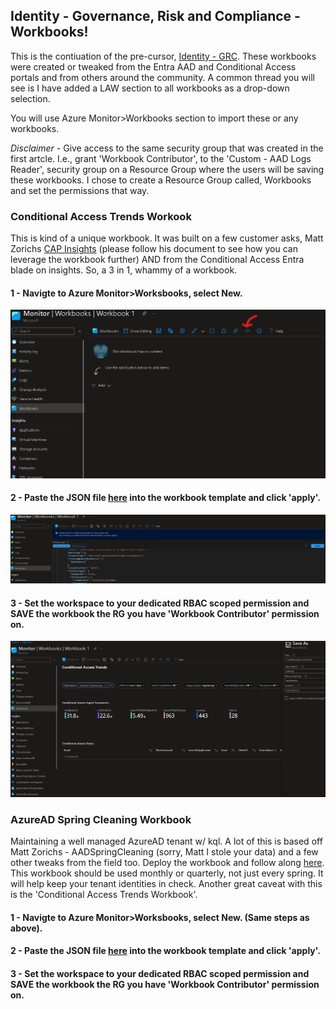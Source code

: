 ## Identity - Governance, Risk and Compliance - Workbooks! ##

This is the contiuation of the pre-cursor, [Identity - GRC](https://github.com/Cyberlorians/Articles/blob/main/IdentityGRC.md). These workbooks were created or tweaked from the Entra AAD and Conditional Access portals and from others around the community. A common thread you will see is I have added a LAW section to all workbooks as a drop-down selection. 

You will use Azure Monitor>Workbooks section to import these or any workbooks. 

*Disclaimer* - Give access to the same security group that was created in the first artcle. I.e., grant 'Workbook Contributor', to the 'Custom - AAD Logs Reader', security group on a Resource Group where the users will be saving these workbooks. I chose to create a Resource Group called, Workbooks and set the permissions that way. 

### Conditional Access Trends Workook ####

This is kind of a unique workbook. It was built on a few customer asks, Matt Zorichs [CAP Insights](https://learnsentinel.blog/2022/05/09/azure-ad-conditional-access-insights-auditing-with-microsoft-sentinel/) (please follow his document to see how you can leverage the workbook further) AND from the Conditional Access Entra blade on insights. So, a 3 in 1, whammy of a workbook. 

#### 1 - Navigte to Azure Monitor>Worksbooks, select New. 

![](https://github.com/Cyberlorians/uploadedimages/blob/main/customwbs1.png)

#### 2 - Paste the JSON file [here](https://github.com/Cyberlorians/Workbooks/blob/main/ConditionalAccessTrends.json) into the workbook template and click 'apply'.

![](https://github.com/Cyberlorians/uploadedimages/blob/main/customwbs2.png)

#### 3 - Set the workspace to your dedicated RBAC scoped permission and SAVE the workbook the RG you have 'Workbook Contributor' permission on.

![](https://github.com/Cyberlorians/uploadedimages/blob/main/customwbs3.png)


### AzureAD Spring Cleaning Workbook ####

Maintaining a well managed AzureAD tenant w/ kql. A lot of this is based off Matt Zorichs - AADSpringCleaning (sorry, Matt I stole your data) and a few other tweaks from the field too. Deploy the workbook and follow along [here](https://learnsentinel.blog/2022/03/16/maintaining-a-well-managed-azure-ad-tenant-with-kql/). This workbook should be used monthly or quarterly, not just every spring. It will help keep your tenant identities in check. Another great caveat with this is the 'Conditional Access Trends Workbook'.

#### 1 - Navigte to Azure Monitor>Worksbooks, select New. (Same steps as above).

#### 2 - Paste the JSON file [here](https://github.com/Cyberlorians/Workbooks/blob/main/AzureADSpringCleaning.json) into the workbook template and click 'apply'.

#### 3 - Set the workspace to your dedicated RBAC scoped permission and SAVE the workbook the RG you have 'Workbook Contributor' permission on.
